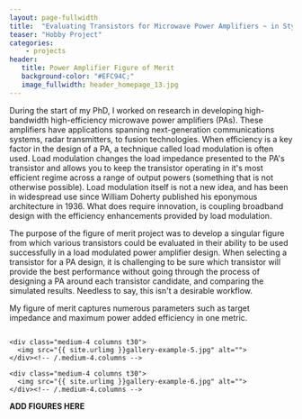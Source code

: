 ```yaml
---
layout: page-fullwidth
title:  "Evaluating Transistors for Microwave Power Amplifiers ~ in Style!"
teaser: "Hobby Project"
categories:
    - projects
header:
   title: Power Amplifier Figure of Merit
   background-color: "#EFC94C;"
   image_fullwidth: header_homepage_13.jpg
---
```


During the start of my PhD, I worked on research in developing high-bandwidth high-efficiency
microwave power amplifiers (PAs). These amplifiers have applications spanning next-generation
communications systems, radar transmitters, to fusion technologies. When efficiency is a key
factor in the design of a PA, a technique called load modulation is often used. Load modulation
changes the load impedance presented to the PA's transistor and allows you to keep the transistor 
operating in it's most efficient regime across a range of output powers (something that is not otherwise possible).
Load modulation itself is not a new idea, and has been in widespread use since William Doherty published his
eponymous architecture in 1936. What does require innovation, is coupling broadband design with
the efficiency enhancements provided by load modulation. 

The purpose of the figure of merit project was to develop a singular figure from which various transistors
could be evaluated in their ability to be used successfully in a load modulated power amplifier design.
When selecting a transistor for a PA design, it is challenging to be sure which transistor will provide
the best performance without going through the process of designing a PA around each transistor candidate,
and comparing the simulated results. Needless to say, this isn't a desirable workflow.

My figure of merit captures numerous parameters such as target impedance and maximum power added efficiency in
one metric.

<div class="row">
    <div class="medium-4 columns t30">
    <img src="{{ site.urlimg }}gallery-example-4.jpg" alt="">
    </div><!-- /.medium-4.columns -->

    <div class="medium-4 columns t30">
      <img src="{{ site.urlimg }}gallery-example-5.jpg" alt="">
    </div><!-- /.medium-4.columns -->

    <div class="medium-4 columns t30">
      <img src="{{ site.urlimg }}gallery-example-6.jpg" alt="">
    </div><!-- /.medium-4.columns -->

</div><!-- /.row -->

**ADD FIGURES HERE**
